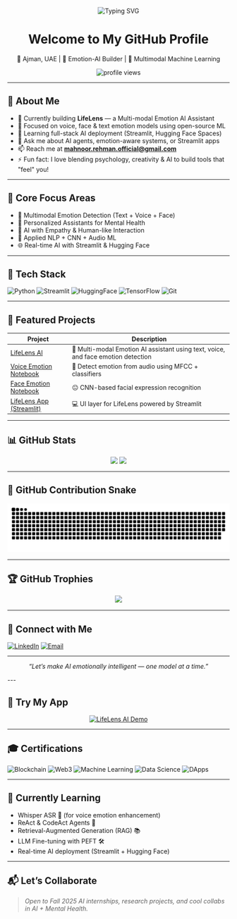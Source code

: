 <!-- Typing SVG Intro -->
<p align="center">
  <img src="https://readme-typing-svg.demolab.com?font=Fira+Code&size=24&pause=1000&color=A020F0&center=true&vCenter=true&width=450&lines=Hi+%F0%9F%91%8B%2C+I'm+Mahnoor+Rehman;AI+Engineer+%7C+Emotion-Aware+Systems;Building+LifeLens+%F0%9F%A7%96%E2%99%82%EF%B8%8F%F0%9F%94%8E+Multimodal+Emotion+AI;Streamlit+%7C+Voice+%7C+Face+%7C+Text+ML+Lover" alt="Typing SVG" />
</p>

<!-- Intro Header -->
<h1 align="center">Welcome to My GitHub Profile</h1>
<p align="center">📍 Ajman, UAE | 🤖 Emotion-AI Builder | 🎯 Multimodal Machine Learning</p>

<p align="center">
  <img src="https://komarev.com/ghpvc/?username=Mahnoor402-beep&label=Profile%20views&color=0e75b6&style=flat" alt="profile views" />
</p>

---

## 🌟 About Me

- 🔭 Currently building **LifeLens** — a Multi-modal Emotion AI Assistant
- 🧠 Focused on voice, face & text emotion models using open-source ML
- 🌱 Learning full-stack AI deployment (Streamlit, Hugging Face Spaces)
- 💬 Ask me about AI agents, emotion-aware systems, or Streamlit apps
- 📫 Reach me at **mahnoor.rehman.official@gmail.com**
- ⚡ Fun fact: I love blending psychology, creativity & AI to build tools that "feel" you!

---

## 🧠 Core Focus Areas

- 🎯 Multimodal Emotion Detection (Text + Voice + Face)
- 🧘 Personalized Assistants for Mental Health
- 🤝 AI with Empathy & Human-like Interaction
- 🧩 Applied NLP + CNN + Audio ML
- 🌐 Real-time AI with Streamlit & Hugging Face

---

## 🚀 Tech Stack

![Python](https://img.shields.io/badge/Python-3670A0?logo=python&logoColor=white&style=for-the-badge)
![Streamlit](https://img.shields.io/badge/Streamlit-FF4B4B?logo=streamlit&logoColor=white&style=for-the-badge)
![HuggingFace](https://img.shields.io/badge/HuggingFace-%23FFB636?logo=huggingface&logoColor=black&style=for-the-badge)
![TensorFlow](https://img.shields.io/badge/TensorFlow-FF6F00?logo=tensorflow&logoColor=white&style=for-the-badge)
![Git](https://img.shields.io/badge/Git-F05032?logo=git&logoColor=white&style=for-the-badge)

---

## 📌 Featured Projects

| Project | Description |
|--------|-------------|
| [LifeLens AI](https://github.com/MahnoorRehman11/lifelens-ai) | 🎯 Multi-modal Emotion AI assistant using text, voice, and face emotion detection |
| [Voice Emotion Notebook](https://github.com/Mahnoor402-beep/VoiceEmotion) | 🎤 Detect emotion from audio using MFCC + classifiers |
| [Face Emotion Notebook](https://github.com/Mahnoor402-beep/FaceEmotion) | 😐 CNN-based facial expression recognition |
| [LifeLens App (Streamlit)](https://github.com/Mahnoor402-beep/lifelens-app) | 💻 UI layer for LifeLens powered by Streamlit |

---

## 📊 GitHub Stats

<p align="center">
  <img src="https://github-readme-stats.vercel.app/api?username=Mahnoor402-beep&show_icons=true&theme=radical" height="180" />
  <img src="https://github-readme-streak-stats.herokuapp.com/?user=Mahnoor402-beep&theme=radical" height="180" />
</p>

---

## 🐍 GitHub Contribution Snake

<p align="center">
  <img src="https://raw.githubusercontent.com/platane/platane/output/github-contribution-grid-snake.svg" alt="GitHub Snake" />
</p>

---

## 🏆 GitHub Trophies

<p align="center">
  <img src="https://github-profile-trophy.vercel.app/?username=Mahnoor402-beep&theme=algolia&no-bg=true&no-frame=true" />
</p>

---

## 🔗 Connect with Me

[![LinkedIn](https://img.shields.io/badge/-LinkedIn-blue?style=for-the-badge&logo=Linkedin&logoColor=white)](https://www.linkedin.com/in/mahnoor-rehman-abbasi/)
[![Email](https://img.shields.io/badge/-Email-red?style=for-the-badge&logo=gmail&logoColor=white)](mailto:mahnoor.rehman.official@gmail.com)

---

<p align="center"><i>“Let’s make AI emotionally intelligent — one model at a time.”</i></p>
---

## 🚀 Try My App

<p align="center">
  <a href="https://huggingface.co/spaces/MahnoorRehman11/lifelens-ai">
    <img src="https://img.shields.io/badge/Try_LifeLens_AI-Demo_on_HuggingFace-orange?style=for-the-badge&logo=huggingface&logoColor=white" alt="LifeLens AI Demo"/>
  </a>
</p>

---

## 🎓 Certifications

![Blockchain](https://img.shields.io/badge/Certified-Blockchain-blueviolet?style=flat-square)
![Web3](https://img.shields.io/badge/Web3%20Developer-Ethereum-purple?style=flat-square)
![Machine Learning](https://img.shields.io/badge/ML-Practitioner-blue?style=flat-square)
![Data Science](https://img.shields.io/badge/DataScience-Projects-teal?style=flat-square)
![DApps](https://img.shields.io/badge/DApps%20Builder-Polygon-pink?style=flat-square)

---

## 🌱 Currently Learning

- Whisper ASR 🤫 (for voice emotion enhancement)
- ReAct & CodeAct Agents 🤖
- Retrieval-Augmented Generation (RAG) 📚
- LLM Fine-tuning with PEFT 🛠️
- Real-time AI deployment (Streamlit + Hugging Face)

---

## 📬 Let’s Collaborate

> *Open to Fall 2025 AI internships, research projects, and cool collabs in AI + Mental Health.*

